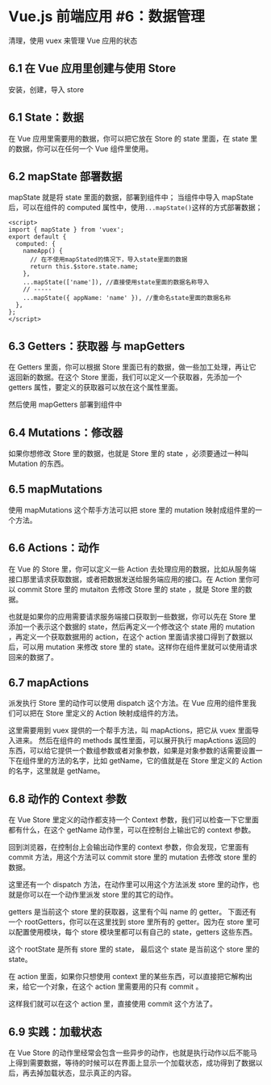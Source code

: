 # Vue.js 前端应用 #6：数据管理

清理，使用 vuex 来管理 Vue 应用的状态

## 6.1 在 Vue 应用里创建与使用 Store

安装，创建，导入 store

## 6.1 State：数据

在 Vue 应用里需要用的数据，你可以把它放在 Store 的 state 里面，在 state 里的数据，你可以在任何一个 Vue 组件里使用。

## 6.2 mapState 部署数据

mapState 就是将 state 里面的数据，部署到组件中；
当组件中导入 mapState 后，可以在组件的 computed 属性中，使用`...mapState()`这样的方式部署数据；

```
<script>
import { mapState } from 'vuex';
export default {
  computed: {
    nameApp() {
      // 在不使用mapStated的情况下，导入state里面的数据
      return this.$store.state.name;
    },
    ...mapState(['name']), //直接使用state里面的数据名称导入
    // -----
    ...mapState({ appName: 'name' }), //重命名state里面的数据名称
  },
};
</script>
```

## 6.3 Getters：获取器 与 mapGetters

在 Getters 里面，你可以根据 Store 里面已有的数据，做一些加工处理，再让它返回新的数据。在这个 Store 里面，我们可以定义一个获取器，先添加一个 getters 属性，要定义的获取器可以放在这个属性里面。

然后使用 mapGetters 部署到组件中

## 6.4 Mutations：修改器

如果你想修改 Store 里的数据，也就是 Store 里的 state ，必须要通过一种叫 Mutation 的东西。

## 6.5 mapMutations

使用 mapMutations 这个帮手方法可以把 store 里的 mutation 映射成组件里的一个方法。

## 6.6 Actions：动作

在 Vue 的 Store 里，你可以定义一些 Action 去处理应用的数据，比如从服务端接口那里请求获取数据，或者把数据发送给服务端应用的接口。在 Action 里你可以 commit Store 里的 mutaiton 去修改 Store 里的 state ，就是 Store 里的数据。

也就是如果你的应用需要请求服务端接口获取到一些数据，你可以先在 Store 里添加一个表示这个数据的 state，然后再定义一个修改这个 state 用的 mutation ，再定义一个获取数据用的 action，在这个 action 里面请求接口得到了数据以后，可以用 mutation 来修改 store 里的 state。这样你在组件里就可以使用请求回来的数据了。

## 6.7 mapActions

派发执行 Store 里的动作可以使用 dispatch 这个方法。在 Vue 应用的组件里我们可以把在 Store 里定义的 Action 映射成组件的方法。

这里需要用到 vuex 提供的一个帮手方法，叫 mapActions，把它从 vuex 里面导入进来。 然后在组件的 methods 属性里面，可以展开执行 mapActions 返回的东西，可以给它提供一个数组参数或者对象参数，如果是对象参数的话需要设置一下在组件里的方法的名字，比如 getName，它的值就是在 Store 里定义的 Action 的名字，这里就是 getName。

## 6.8 动作的 Context 参数

在 Vue Store 里定义的动作都支持一个 Context 参数，我们可以检查一下它里面都有什么，在这个 getName 动作里，可以在控制台上输出它的 context 参数。

回到浏览器，在控制台上会输出动作里的 context 参数，你会发现，它里面有 commit 方法，用这个方法可以 commit store 里的 mutation 去修改 store 里的数据。

这里还有一个 dispatch 方法，在动作里可以用这个方法派发 store 里的动作，也就是你可以在一个动作里派发 store 里的其它的动作。

getters 是当前这个 store 里的获取器，这里有个叫 name 的 getter。 下面还有一个 rootGetters，你可以在这里找到 store 里所有的 getter。因为在 store 里可以配置使用模块，每个 store 模块里都可以有自己的 state，getters 这些东西。

这个 rootState 是所有 store 里的 state， 最后这个 state 是当前这个 store 里的 state。

在 action 里面，如果你只想使用 context 里的某些东西，可以直接把它解构出来，给它一个对象，在这个 action 里需要用的只有 commit 。

这样我们就可以在这个 action 里，直接使用 commit 这个方法了。

## 6.9 实践：加载状态

在 Vue Store 的动作里经常会包含一些异步的动作，也就是执行动作以后不能马上得到需要数据，等待的时候可以在界面上显示一个加载状态，成功得到了数据以后，再去掉加载状态，显示真正的内容。
